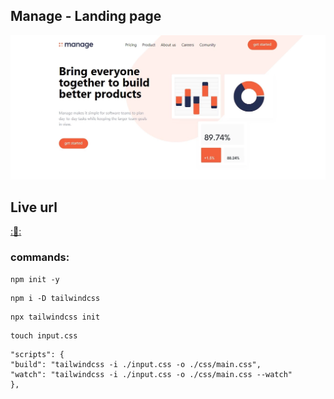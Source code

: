## Manage - Landing page

![Preview](/img/preview.webp?raw=true)

## Live url

[::rocket::](https://manage-mbdev.netlify.app/)

### commands:

```
npm init -y
```

```
npm i -D tailwindcss
```

```
npx tailwindcss init
```

```
touch input.css
```

```
"scripts": {
"build": "tailwindcss -i ./input.css -o ./css/main.css",
"watch": "tailwindcss -i ./input.css -o ./css/main.css --watch"
},
```
